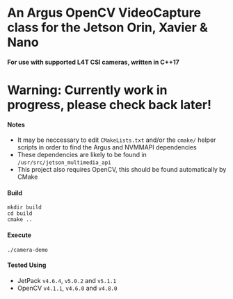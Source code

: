 # An Argus OpenCV VideoCapture class for the Jetson Orin, Xavier & Nano
#### For use with supported L4T CSI cameras, written in C++17

# Warning: Currently work in progress, please check back later!

#### Notes
- It may be neccessary to edit `CMakeLists.txt` and/or the `cmake/` helper scripts in order to find the Argus and NVMMAPI dependencies
- These dependencies are likely to be found in `/usr/src/jetson_multimedia_api`
- This project also requires OpenCV, this should be found automatically by CMake

#### Build
```
mkdir build
cd build
cmake ..
```

#### Execute
```
./camera-demo
```

#### Tested Using
- JetPack `v4.6.4`, `v5.0.2` and `v5.1.1`
- OpenCV `v4.1.1`, `v4.6.0` and `v4.8.0`
